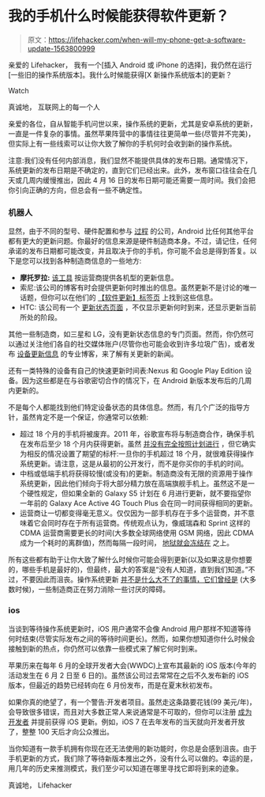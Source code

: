 # 我的手机什么时候能获得软件更新？

> 原文：<https://lifehacker.com/when-will-my-phone-get-a-software-update-1563800999>

亲爱的 Lifehacker，
我有一个[插入 Android 或 iPhone 的选择]，我仍然在运行[一些旧的操作系统版本]。我什么时候能获得[X 新操作系统版本]的更新？

Watch

真诚地，
互联网上的每一个人

亲爱的各位，自从智能手机问世以来，操作系统的更新，尤其是安卓系统的更新，一直是一件复杂的事情。虽然苹果阵营中的事情往往更简单一些(尽管并不完美)，但实际上有一些线索可以让你大致了解你的手机何时会收到新的操作系统。

注意:我们没有任何内部消息，我们显然不能提供具体的发布日期。通常情况下，系统更新的发布日期是不确定的，直到它们已经出来。此外，发布窗口往往会在几天或几周内缓慢推出，因此 4 月 16 日的发布日期可能还需要一周时间。我们会把你引向正确的方向，但总会有一些不确定性。

### 机器人

显然，由于不同的型号、硬件配置和参与 [过程](http://www.androidpolice.com/2013/12/26/htc-posts-update-status-page-with-massive-infographic-explaining-how-carrier-developer-and-google-play-edition-updates-are-made/) 的公司，Android 比任何其他平台都有更大的更新问题。你最好的信息来源是硬件制造商本身。不过，请记住，任何承诺的发布日期都可能改变，并且取决于你的手机，你可能不会总是得到答复。以下是您可以找到各种制造商信息的一些地方:

*   **摩托罗拉:** [该工具](https://motorola-global-portal.custhelp.com/app/software-upgrade-news/g_id/1949/action/auth) 按运营商提供各机型的更新信息。
*   索尼:该公司的博客有时会提供更新何时推出的信息。虽然更新不是讨论的唯一话题，但你可以在他们的 [【软件更新】标签页](http://blogs.sonymobile.com/tag/software-updates/) 上找到这些信息。
*   HTC: 该公司有一个 [更新状态页面](http://www.htc.com/us/go/htc-software-updates/) ，不仅显示更新何时到来，还显示更新当前所处的阶段。

其他一些制造商，如三星和 LG，没有更新状态信息的专门页面。然而，你仍然可以通过关注他们各自的社交媒体账户(尽管你也可能会收到许多垃圾广告)，或者发布 [设备更新信息](http://www.androidpolice.com/topics/device-software-updates/) 的专业博客，来了解有关更新的新闻。

还有一类特殊的设备有自己的快速更新时间表:Nexus 和 Google Play Edition 设备。因为这些都是在与谷歌密切合作的情况下，在 Android 新版本发布后的几周内更新的。

不是每个人都能找到他们特定设备状态的具体信息。然而，有几个广泛的指导方针，虽然肯定不是一个保证，你通常可以依赖:

*   超过 18 个月的手机将被废弃。2011 年，谷歌宣布将与制造商合作，确保手机在发布后至少 18 个月内获得更新。虽然 [并没有完全按照计划进行](http://arstechnica.com/gadgets/2012/06/what-happened-to-the-android-update-alliance/) ，但它确实为相反的情况设置了期望的标杆:一旦你的手机超过 18 个月，就很难获得操作系统更新。请注意，这是从最初的公开发行，而不是你买你的手机的时间。
*   中档或低端手机将获得较慢(或没有)的更新。制造商没有无限的资源用于操作系统更新，因此他们倾向于将大部分精力放在高端旗舰手机上。虽然这不是一个硬性规定，但如果全新的 Galaxy S5 计划在 6 月进行更新，就不要指望你一年前的 Galaxy Ace Active 4G Touch Plus 会在同一时间获得相同的更新。
*   运营商让一切都变得毫无意义。仅仅因为一部手机存在于多个运营商，并不意味着它会同时存在于所有运营商。传统观点认为，像威瑞森和 Sprint 这样的 CDMA 运营商需要更长的时间(大多数全球网络使用 GSM 网络，因此 CDMA 成为一个耗时的离群值)，然而每隔一段时间， [地狱就会冻结在](http://www.androidpolice.com/2013/11/19/hell-freezes-over-the-moto-x-on-verizon-gets-the-first-kitkat-update-and-its-starting-today/) 之上。

所有这些都有助于让你大致了解什么时候你可能会得到更新(以及如果这是你想要的，哪些手机是最好的)，但最终，最大的答案是“没有人知道，直到我们知道。”不过，不要因此而沮丧。操作系统更新 [并不是什么大不了的事情，它们曾经是](http://lifehacker.com/slow-down-why-fast-android-updates-dont-matter-anymor-1496261791) (大多数时候)，一些制造商正在努力消除一些讨厌的障碍。

### ios

当谈到等待操作系统更新时，iOS 用户通常不会像 Android 用户那样不知道等待何时结束(尽管实际发布之间的等待时间更长)。然而，如果你想知道你什么时候会接触到新的热点，你仍然可以依靠一些模式来了解它何时到来。

苹果历来在每年 6 月的全球开发者大会(WWDC)上宣布其最新的 iOS 版本(今年的活动发生在 6 月 2 日至 6 日的)。虽然该公司过去常常在之后不久发布新的 iOS 版本，但最近的趋势已经转向在 6 月份发布，而是在夏末秋初发布。

如果你真的绝望了，有一个警告:开发者项目。虽然走这条路要花钱(99 美元/年)，会导致很多错误，而且对大多数正常人来说通常是不可取的，但你可以注册 [成为开发者](https://developer.apple.com/programs/ios/) 并提前获得 iOS 更新。例如，iOS 7 在去年发布的当天就向开发者开放了，整整 100 天后才向公众推出。

当你知道有一款手机拥有你现在还无法使用的新功能时，你总是会感到沮丧。由于手机更新的方式，我们除了等待新版本推出之外，没有什么可以做的。幸运的是，用几年的历史来推测模式，我们至少可以知道在哪里寻找它即将到来的迹象。

真诚地，
Lifehacker
